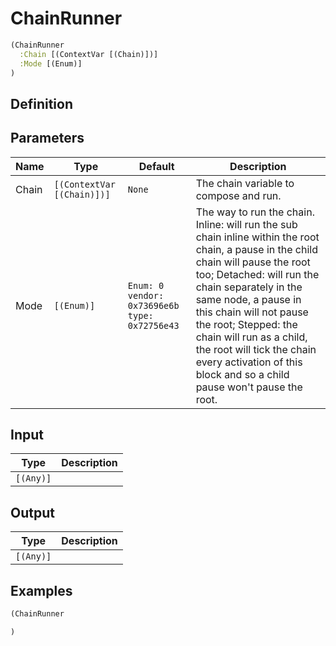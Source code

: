 # ChainRunner

```clojure
(ChainRunner
  :Chain [(ContextVar [(Chain)])]
  :Mode [(Enum)]
)
```

## Definition


## Parameters
| Name | Type | Default | Description |
|------|------|---------|-------------|
| Chain | `[(ContextVar [(Chain)])]` | `None` | The chain variable to compose and run. |
| Mode | `[(Enum)]` | `Enum: 0 vendor: 0x73696e6b type: 0x72756e43` | The way to run the chain. Inline: will run the sub chain inline within the root chain, a pause in the child chain will pause the root too; Detached: will run the chain separately in the same node, a pause in this chain will not pause the root; Stepped: the chain will run as a child, the root will tick the chain every activation of this block and so a child pause won't pause the root. |


## Input
| Type | Description |
|------|-------------|
| `[(Any)]` |  |


## Output
| Type | Description |
|------|-------------|
| `[(Any)]` |  |


## Examples

```clojure
(ChainRunner

)
```
